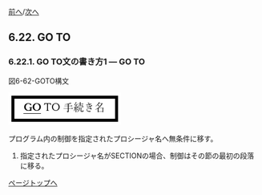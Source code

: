 <!--navi start-->
[前へ](6-21.md)/[次へ](6-22-2.md)
<!--navi end-->
## 6.22. GO TO

### 6.22.1. GO TO文の書き方1 ― GO TO

図6-62-GOTO構文

![alt text](Image/6-62-Goto.png)

プログラム内の制御を指定されたプロシージャ名へ無条件に移す。

1. 指定されたプロシージャ名がSECTIONの場合、制御はその節の最初の段落に移る。

[ページトップへ](6-22-1.md)

